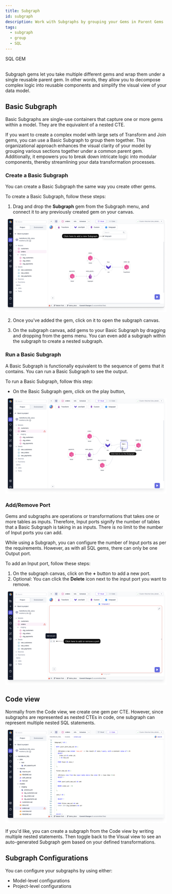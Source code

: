 ```yaml
---
title: Subgraph
id: subgraph
description: Work with Subgraphs by grouping your Gems in Parent Gems
tags:
  - subgraph
  - group
  - SQL
---
```


<span class="badge">SQL GEM</span><br /><br />

Subgraph gems let you take multiple different gems and wrap them under a single reusable parent gem. In other words, they allow you to decompose complex logic into reusable components and simplify the visual view of your data model.

## Basic Subgraph

Basic Subgraphs are single-use containers that capture one or more gems within a model. They are the equivalent of a nested CTE.

If you want to create a complex model with large sets of Transform and Join gems, you can use a Basic Subgraph to group them together. This organizational approach enhances the visual clarity of your model by grouping various sections together under a common parent gem. Additionally, it empowers you to break down intricate logic into modular components, thereby streamlining your data transformation processes.

### Create a Basic Subgraph

You can create a Basic Subgraph the same way you create other gems.

To create a Basic Subgraph, follow these steps:

1. Drag and drop the **Subgraph** gem from the Subgraph menu, and connect it to any previously created gem on your canvas.

![create_basic_subgraph](img/create-subgraph.png)

2. Once you've added the gem, click on it to open the subgraph canvas.

3. On the subgraph canvas, add gems to your Basic Subgraph by dragging and dropping from the gems menu. You can even add a subgraph within the subgraph to create a nested subgraph.

### Run a Basic Subgraph

A Basic Subgraph is functionally equivalent to the sequence of gems that it contains. You can run a Basic Subgraph to see the output.

To run a Basic Subgraph, follow this step:

- On the Basic Subgraph gem, click on the play button,

![run_basic_subgraph](img/run-subgraph.png)

### Add/Remove Port

Gems and subgraphs are operations or transformations that takes one or more tables as inputs. Therefore, Input ports signify the number of tables that a Basic Subgraph is taking in as inputs. There is no limit to the number of Input ports you can add.

While using a Subgraph, you can configure the number of Input ports as per the requirements. However, as with all SQL gems, there can only be one Output port.

To add an Input port, follow these steps:

1. On the subgraph canvas, click on the **+** button to add a new port.
2. Optional: You can click the **Delete** icon next to the input port you want to remove.

![add_remove_port](img/add-remove-subgraph-port.png)

## Code view

Normally from the Code view, we create one gem per CTE. However, since subgraphs are represented as nested CTEs in code, one subgraph can represent multiple nested SQL statements.

![subgraph_code_view](img/subgraph-code-view.png)

If you'd like, you can create a subgraph from the Code view by writing multiple nested statements. Then toggle back to the Visual view to see an auto-generated Subgraph gem based on your defined transformations.

## Subgraph Configurations

You can configure your subgraphs by using either:

- Model-level configurations
- Project-level configurations
